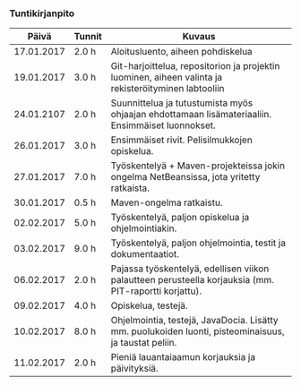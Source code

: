 ### Tuntikirjanpito
Päivä | Tunnit | Kuvaus
-----|-----|-----
17.01.2017 | 2.0 h | Aloitusluento, aiheen pohdiskelua
19.01.2017 | 3.0 h | Git-harjoittelua, repositorion ja projektin luominen, aiheen valinta ja rekisteröityminen labtooliin
24.01.2107 | 2.0 h | Suunnittelua ja tutustumista myös ohjaajan ehdottamaan lisämateriaaliin. Ensimmäiset luonnokset.
26.01.2017 | 3.0 h | Ensimmäiset rivit. Pelisilmukkojen opiskelua.
27.01.2017 | 7.0 h | Työskentelyä + Maven-projekteissa jokin ongelma NetBeansissa, jota yritetty ratkaista.
30.01.2017 | 0.5 h | Maven-ongelma ratkaistu.
02.02.2017 | 5.0 h | Työskentelyä, paljon opiskelua ja ohjelmointiakin.
03.02.2017 | 9.0 h | Työskentelyä, paljon ohjelmointia, testit ja dokumentaatiot.
06.02.2017 | 2.0 h | Pajassa työskentelyä, edellisen viikon palautteen perusteella korjauksia (mm. PIT-raportti korjattu).
09.02.2017 | 4.0 h | Opiskelua, testejä.
10.02.2017 | 8.0 h | Ohjelmointia, testejä, JavaDocia. Lisätty mm. puolukoiden luonti, pisteominaisuus, ja taustat peliin.
11.02.2017 | 2.0 h | Pieniä lauantaiaamun korjauksia ja päivityksiä.
